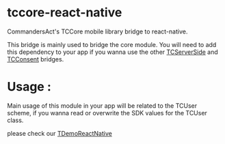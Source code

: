 # tccore-react-native

CommandersAct's TCCore mobile library bridge to react-native. 

This bridge is mainly used to bridge the core module. You will need to add this dependency to your app if you wanna use the other [TCServerSide](https://github.com/CommandersAct/tcserverside-react-native) and [TCConsent](https://github.com/CommandersAct/tcconsent-react-native) bridges. 


# Usage : 


Main usage of this module in your app will be related to the TCUser scheme, if you wanna read or overwrite the SDK values for the TCUser class. 

please check our [TDemoReactNative](https://github.com/CommandersAct/TCDemoReactNative)
 
